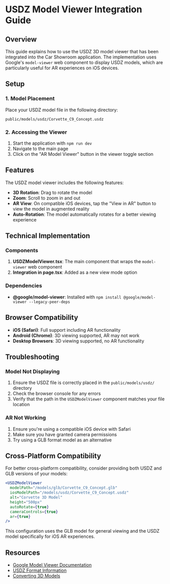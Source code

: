 # USDZ Model Viewer Integration Guide

## Overview

This guide explains how to use the USDZ 3D model viewer that has been integrated into the Car Showroom application. The implementation uses Google's `model-viewer` web component to display USDZ models, which are particularly useful for AR experiences on iOS devices.

## Setup

### 1. Model Placement

Place your USDZ model file in the following directory:
```
public/models/usdz/Corvette_C9_Concept.usdz
```

### 2. Accessing the Viewer

1. Start the application with `npm run dev`
2. Navigate to the main page
3. Click on the "AR Model Viewer" button in the viewer toggle section

## Features

The USDZ model viewer includes the following features:

- **3D Rotation**: Drag to rotate the model
- **Zoom**: Scroll to zoom in and out
- **AR View**: On compatible iOS devices, tap the "View in AR" button to view the model in augmented reality
- **Auto-Rotation**: The model automatically rotates for a better viewing experience

## Technical Implementation

### Components

1. **USDZModelViewer.tsx**: The main component that wraps the `model-viewer` web component
2. **Integration in page.tsx**: Added as a new view mode option

### Dependencies

- **@google/model-viewer**: Installed with `npm install @google/model-viewer --legacy-peer-deps`

## Browser Compatibility

- **iOS (Safari)**: Full support including AR functionality
- **Android (Chrome)**: 3D viewing supported, AR may not work
- **Desktop Browsers**: 3D viewing supported, no AR functionality

## Troubleshooting

### Model Not Displaying

1. Ensure the USDZ file is correctly placed in the `public/models/usdz/` directory
2. Check the browser console for any errors
3. Verify that the path in the `USDZModelViewer` component matches your file location

### AR Not Working

1. Ensure you're using a compatible iOS device with Safari
2. Make sure you have granted camera permissions
3. Try using a GLB format model as an alternative

## Cross-Platform Compatibility

For better cross-platform compatibility, consider providing both USDZ and GLB versions of your models:

```jsx
<USDZModelViewer 
  modelPath="/models/glb/Corvette_C9_Concept.glb"
  iosModelPath="/models/usdz/Corvette_C9_Concept.usdz"
  alt="Corvette 3D Model"
  height="500px"
  autoRotate={true}
  cameraControls={true}
  ar={true}
/>
```

This configuration uses the GLB model for general viewing and the USDZ model specifically for iOS AR experiences.

## Resources

- [Google Model Viewer Documentation](https://modelviewer.dev/)
- [USDZ Format Information](https://developer.apple.com/augmented-reality/quick-look/)
- [Converting 3D Models](https://convert.3d)